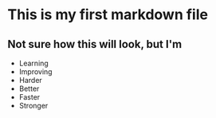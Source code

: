 # This is my first markdown file

## Not sure how this will look, but I'm
* Learning
* Improving
* Harder
* Better
* Faster
* Stronger

